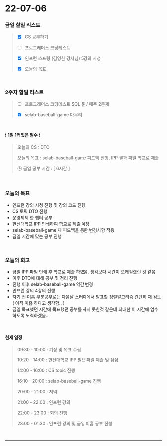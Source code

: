 # 22-07-06
 ### 금일 할일 리스트 

> - [x]  CS 공부하기  
>
> - [ ]  프로그래머스 코딩테스트
>
> - [x]  인프런 스프링 (김영한 강사님) 5강의 시청
>
> - [x]  오늘의 목표    

<br/>

### 2주차 할일 리스트  

> - [ ]  프로그래머스 코딩테스트 SQL 문 / 매주 2문제  
>
> - [x]  selab-baseball-game 마무리

<br/>

❗ **1일 1커밋은 필수** ❗
> 오늘의 CS : DTO
>
> 오늘의 목표 : selab-baseball-game 피드백 진행, IPP 결과 파일 학교로 제출
>
> 🕒 금일 공부 시간 :  [ 6시간 ]    
  
<br/>

### 오늘의 목표
- 인프런 강의 시청 진행 및 강의 코드 진행
- CS 토픽 DTO 진행
- 운영체제 한 챕터 공부
- 한신대학교 IPP 인쇄하여 학교로 제출 예정
- selab-baseball-game 재 피드백을 통한 변경사항 적용
- 금일 시간에 맞는 공부 진행


<br>

### 오늘의 회고
- 금일 IPP 파일 인쇄 후 학교로 제출 하였음. 생각보다 시간이 오래걸렸린 것 같음
- 이후 DTO에 대해 공부 및 정리 진행
- 진행 이후 selab-baseball-game 약간 변경
- 인프런 강의 4강의 진행
- 자기 전 미흡 부분공부로는 다음날 스터디에서 발표할 정렬알고리즘 간단히 재 검토 ( 아직 미흡 하다고 생각함.. )
- 금일 목표했던 시간에 목표했던 공부를 하지 못한것 같은데 최대한 이 시간에 엄수하도록 노력하겠음..


<br>

#### 현재 일정  

> 09:30 - 10:00 : 기상 및 목표 수립
>
> 10:20 - 14:00 : 한신대학교 IPP 필요 파일 제출 및 점심
>
> 14:00 - 16:00 : CS topic 진행
>
> 16:10 - 20:00 : selab-baseball-game 진행
>
> 20:00 - 21:00 : 저녁
>
> 21:00 - 22:00 : 인프런 강의
>
> 22:00 - 23:00 : 회의 진행
>
> 23:00 - 01:30 : 인프런 강의 및 금일 미흡 공부 진행

<br/>

------------  